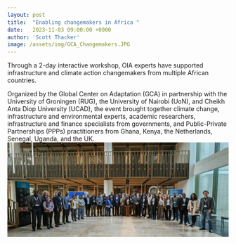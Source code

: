 ```yaml
---
layout: post
title:  "Enabling changemakers in Africa "
date:   2023-11-03 09:00:00 +0000
author: 'Scott Thacker'
image: /assets/img/GCA_Changemakers.JPG
---
```


Through a 2-day interactive workshop, OIA experts have supported infrastructure and climate action changemakers from multiple African countries.

Organized by the Global Center on Adaptation (GCA) in partnership with the University of Groningen (RUG), the University of Nairobi (UoN), and Cheikh Anta Diop University (UCAD), the event brought together climate change, infrastructure and environmental experts, academic researchers, infrastructure and finance specialists from governments, and Public-Private Partnerships (PPPs) practitioners from Ghana, Kenya, the Netherlands, Senegal, Uganda, and the UK.
<img src="/assets/img/GCA_Changemakers.JPG" alt="GCA Changemakers" class ="center">
